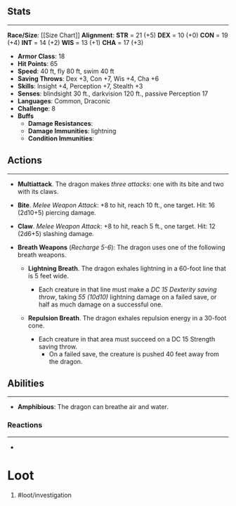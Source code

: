 
## Stats
---
**Race/Size**:
	[[Size Chart]]
**Alignment**:
	**STR** = 21 (+5)
	**DEX** = 10 (+0)
	**CON** = 19 (+4)
	**INT** = 14 (+2)
	**WIS** = 13 (+1)
	**CHA** = 17 (+3)
-   **Armor Class**: 18
-   **Hit Points**: 65
-   **Speed**: 40 ft, fly 80 ft, swim 40 ft
-   **Saving Throws**: Dex +3, Con +7, Wis +4, Cha +6
-   **Skills**: Insight +4, Perception +7, Stealth +3
-   **Senses**: blindsight 30 ft., darkvision 120 ft., passive Perception 17
-   **Languages**: Common, Draconic
-   **Challenge**: 8
-   **Buffs**
	-   **Damage Resistances**:
	-   **Damage Immunities**: lightning
	-   **Condition Immunities**:

## Actions
---
- **Multiattack**. The dragon makes *three attacks*: one with its bite and two with its claws.

- **Bite**. *Melee Weapon Attack*: +8 to hit, reach 10 ft., one target. Hit: 16 (2d10+5) piercing damage.

- **Claw**. *Melee Weapon Attack*: +8 to hit, reach 5 ft., one target. Hit: 12 (2d6+5) slashing damage.

- **Breath Weapons** (*Recharge 5-6*): The dragon uses one of the following breath weapons.
	- **Lightning Breath**. The dragon exhales lightning in a 60-foot line that is 5 feet wide. 
		- Each creature in that line must make a *DC 15 Dexterity saving throw*, taking *55 (10d10)* lightning damage on a failed save, or half as much damage on a successful one.

	- **Repulsion Breath**. The dragon exhales repulsion energy in a 30-foot cone. 
		- Each creature in that area must succeed on a DC 15 Strength saving throw. 
			- On a failed save, the creature is pushed 40 feet away from the dragon.

## Abilities
---
- **Amphibious**: The dragon can breathe air and water.

### Reactions
---
- 

# Loot
1. #loot/investigation 
	